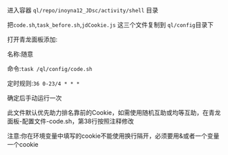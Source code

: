 进入容器 `ql/repo/inoyna12_JDsc/activity/shell` 目录

把`code.sh`,`task_before.sh`,`jdCookie.js` 这三个文件复制到 `ql/config`目录下



打开青龙面板添加:

名称:随意

命令:`task /ql/config/code.sh`

定时规则:`36 0-23/4 * * *`

确定后手动运行一次


此文件默认优先助力排名靠前的Cookie，如需使用随机互助或均等互助，在青龙面板-配置文件-code.sh，第38行按照注释修改

注意:你在环境变量中填写的cookie不能使用换行隔开，必须要用&或者一个变量一个cookie
